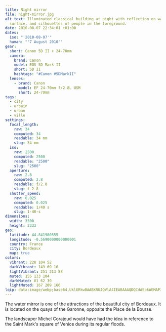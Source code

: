 ```yaml
---
title: Night mirror
file: night-mirror.jpg
alt_text: Illuminated classical building at night with reflection on water
  surface, and silhouettes of people in the foreground.
date: 2010-08-07 22:34:01 +01:00
dates:
  iso: "'2010-08-07'"
  human: "'7 August 2010'"
gear:
  short: Canon 5D II + 24-70mm
  camera:
    brand: Canon
    model: EOS 5D Mark II
    short: 5D II
    hashtags: "#Canon #5DMarkII"
  lenses:
    - brand: Canon
      model: EF 24-70mm f/2.8L USM
      short: 24-70mm
tags:
  - city
  - urbain
  - urban
  - ville
settings:
  focal_length:
    raw: 34
    computed: 34
    readable: 34 mm
    slug: 34-mm
  iso:
    raw: 2500
    computed: 2500
    readable: "2500"
    slug: "2500"
  aperture:
    raw: 2.8
    computed: 2.8
    readable: ƒ/2.8
    slug: f-2-8
  shutter_speed:
    raw: 0.025
    computed: 0.025
    readable: 1/40 s
    slug: 1-40-s
dimensions:
  width: 3500
  height: 2333
geo:
  latitude: 44.841980555
  longitude: -0.5690000000000001
  country: France
  city: Bordeaux
  map: true
colors:
  vibrant: 228 104 52
  darkVibrant: 149 69 16
  lightVibrant: 251 213 88
  muted: 155 133 104
  darkMuted: 81 62 39
  lightMuted: 167 209 166
lqip: data:image/webp;base64,UklGRkwBAABXRUJQVlA4IEABAAAQDQCdASpkAEMAP3Giylo0rCklLrv5spAuCWUAzyhI5/ALW+8eRxJhaBUA8nHBPd1AvxBpKGuV09Hn1JWsCSwS71bcYOYgBHHsmNCeUoKAjM5L+QmozG8tiENK/nzLqT3dPCaGjpxnSsM8mk/PJScGeAD+7nEPF90KmSqYAHGzaCYCtABb3T/UDdMe+6WDPvV7Xuoj0NRDRZmkG1EPAOPPKX9AgO0UBkBunx2H6+ODOeeJtd8RV1MXXL1E8Wtz24Q7F4L0jqMgxXc30qXqsYaWJTrAhcievFQ3YRGx3k8YBI5g8uz0pJc/wn79LI8EVnM4zOPIHCv6YAGsEZfpiGVoZbkEJ0vRmiv9/E+kHHAniqZHFIiY2Gh6RFzdAUP1ws9ZDt97DARrllVHCmC0IaSI8srf2hsDbTTpmqiZMAAAAA==
---
```


The water mirror is one of the attractions of the beautiful city of Bordeaux. It is located on the quays of the Garonne, opposite the Place de la Bourse.

The landscaper Michel Corajoud would have had the idea in reference to the Saint Mark's square of Venice during its regular floods.
